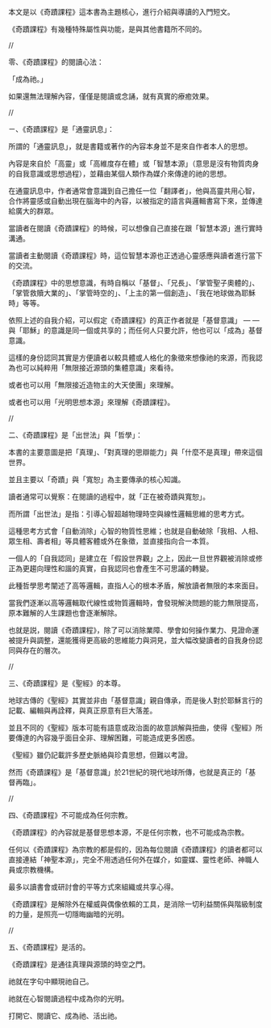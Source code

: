 
本文是以《奇蹟課程》這本書為主題核心，進行介紹與導讀的入門短文。

《奇蹟課程》有幾種特殊屬性與功能，是與其他書籍所不同的。

//

零、《奇蹟課程》的閱讀心法：

「成為祂。」

如果還無法理解內容，僅僅是閱讀或念誦，就有真實的療癒效果。

//

ㄧ、《奇蹟課程》是「通靈訊息」：

所謂的「通靈訊息」，就是書籍或著作的內容本身並不是來自作者本人的思想。

內容是來自於「高靈」或「高維度存在體」或「智慧本源」（意思是沒有物質肉身的自我意識或思想過程），並藉由某個人類作為媒介來傳達的祂的思想。

在通靈訊息中，作者通常會意識到自己擔任一位「翻譯者」，他與高靈共用心智，合作將靈感或自動出現在腦海中的內容，以被指定的語言與邏輯書寫下來，並傳達給廣大的群眾。

當讀者在閱讀《奇蹟課程》的時候，可以想像自己直接在跟「智慧本源」進行實時溝通。

當讀者主動閱讀《奇蹟課程》時，這位智慧本源也正透過心靈感應與讀者進行當下的交流。

《奇蹟課程》中的思想意識，有時自稱以「基督」、「兄長」、「掌管聖子奧體的」、「掌管救贖大業的」、「掌管時空的」、「上主的第一個創造」、「我在地球做為耶穌時」等等。

依照上述的自我介紹，可以假定《奇蹟課程》的真正作者就是「基督意識」 — — 與「耶穌」的意識是同一個或共享的；而任何人只要允許，他也可以「成為」基督意識。

這樣的身份認同其實是方便讀者以較具體或人格化的象徵來想像祂的來源，而我認為也可以純粹用「無限接近源頭的集體意識」來看待。

或者也可以用「無限接近造物主的大天使團」來理解。

或者也可以用「光明思想本源」來理解《奇蹟課程》。

//

二、《奇蹟課程》是「出世法」與「哲學」：

本書的主要意圖是把「真理」、「對真理的思辯能力」與「什麼不是真理」帶來這個世界。

並且主要以「奇蹟」與「寬恕」為主要傳承的核心知識。

讀者通常可以覺察：在閱讀的過程中，就「正在被奇蹟與寬恕」。

而所謂「出世法」是指：引導心智超越物理時空與線性邏輯思維的思考方式。

這種思考方式會「自動消除」心智的物質性思維；也就是自動破除「我相、人相、眾生相、壽者相」等具體客體或外在象徵，並直接指向合一本質。

一個人的「自我認同」是建立在「假設世界觀」之上，因此一旦世界觀被消除或修正為更趨向理性和諧的真實，自我認同也會產生不可思議的轉變。

此種哲學思考闡述了高等邏輯，直指人心的根本矛盾，解放讀者無限的本來面目。

當我們逐漸以高等邏輯取代線性或物質邏輯時，會發現解決問題的能力無限提高，原本難解的人生課題也會逐漸解除。

也就是説，閱讀《奇蹟課程》，除了可以消除業障、學會如何操作業力、見證命運被提升與調整，還能獲得更高級的思維能力與洞見，並大幅改變讀者的自我身份認同與存在的層次。

//

三、《奇蹟課程》是《聖經》的本尊。

地球古傳的《聖經》其實並非由「基督意識」親自傳承，而是後人對於耶穌言行的記載、編輯與再詮釋，與真正原意有巨大落差。

並且不同的《聖經》版本可能有語意或政治面的故意誤解與扭曲，使得《聖經》所要傳達的內容幾乎面目全非、理解困難，可能造成更多困惑。

《聖經》雖仍記載許多歷史脈絡與珍貴思想，但難以考證。

然而《奇蹟課程》是「基督意識」於21世紀的現代地球所傳，也就是真正的「基督再臨」。

//

四、《奇蹟課程》不可能成為任何宗教。

《奇蹟課程》的內容就是基督思想本源，不是任何宗教，也不可能成為宗教。

任何以《奇蹟課程》為宗教的都是假的，因為每位閱讀《奇蹟課程》的讀者都可以直接連結「神聖本源」，完全不用透過任何外在媒介，如靈媒、靈性老師、神職人員或宗教機構。

最多以讀書會或研討會的平等方式來組織或共享心得。

《奇蹟課程》是解除外在權威與偶像依賴的工具，是消除一切利益關係與階級制度的力量，是照亮一切隱晦幽暗的光明。

//

五、《奇蹟課程》是活的。

《奇蹟課程》是通往真理與源頭的時空之門。

祂就在字句中顯現祂自己。

祂就在心智閱讀過程中成為你的光明。

打開它、閱讀它、成為祂、活出祂。